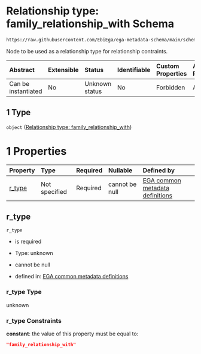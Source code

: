 # Relationship type: family\_relationship\_with Schema

```txt
https://raw.githubusercontent.com/EbiEga/ega-metadata-schema/main/schemas/EGA.policy.json#/properties/policy_relationships/items/allOf/1/anyOf/2/allOf/0/anyOf/1
```

Node to be used as a relationship type for relationship contraints.

| Abstract            | Extensible | Status         | Identifiable | Custom Properties | Additional Properties | Access Restrictions | Defined In                                                                   |
| :------------------ | :--------- | :------------- | :----------- | :---------------- | :-------------------- | :------------------ | :--------------------------------------------------------------------------- |
| Can be instantiated | No         | Unknown status | No           | Forbidden         | Allowed               | none                | [EGA.policy.json\*](../../../schemas/EGA.policy.json "open original schema") |

## 1 Type

`object` ([Relationship type: family\_relationship\_with](ega-12-definitions-relationship-type-family_relationship_with.md))

# 1 Properties

| Property           | Type          | Required | Nullable       | Defined by                                                                                                                                                                                                                                                                                   |
| :----------------- | :------------ | :------- | :------------- | :------------------------------------------------------------------------------------------------------------------------------------------------------------------------------------------------------------------------------------------------------------------------------------------- |
| [r\_type](#r_type) | Not specified | Required | cannot be null | [EGA common metadata definitions](ega-12-definitions-relationship-type-family_relationship_with-properties-r_type.md "https://raw.githubusercontent.com/EbiEga/ega-metadata-schema/main/schemas/EGA.common-definitions.json#/definitions/r-type-family_relationship_with/properties/r_type") |

## r\_type



`r_type`

*   is required

*   Type: unknown

*   cannot be null

*   defined in: [EGA common metadata definitions](ega-12-definitions-relationship-type-family_relationship_with-properties-r_type.md "https://raw.githubusercontent.com/EbiEga/ega-metadata-schema/main/schemas/EGA.common-definitions.json#/definitions/r-type-family_relationship_with/properties/r_type")

### r\_type Type

unknown

### r\_type Constraints

**constant**: the value of this property must be equal to:

```json
"family_relationship_with"
```
